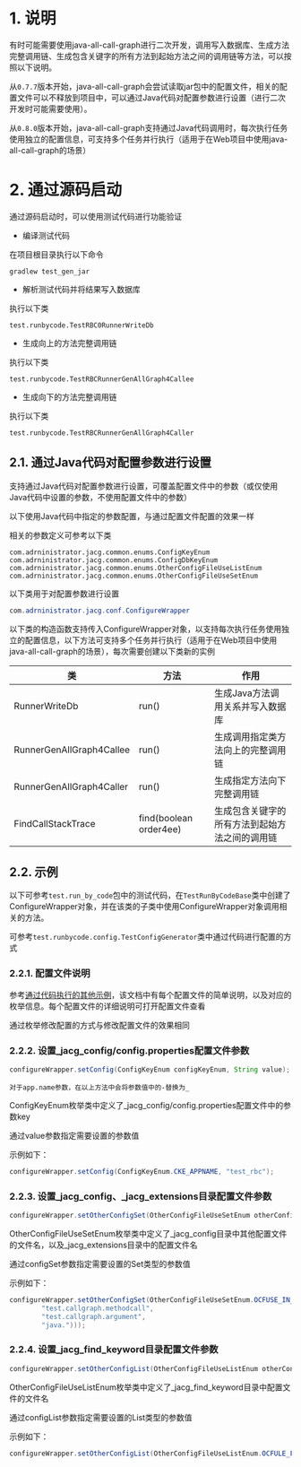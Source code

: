 # 1. 说明

有时可能需要使用java-all-call-graph进行二次开发，调用写入数据库、生成方法完整调用链、生成包含关键字的所有方法到起始方法之间的调用链等方法，可以按照以下说明。

从`0.7.7`版本开始，java-all-call-graph会尝试读取jar包中的配置文件，相关的配置文件可以不释放到项目中，可以通过Java代码对配置参数进行设置（进行二次开发时可能需要使用）。

从`0.8.0`版本开始，java-all-call-graph支持通过Java代码调用时，每次执行任务使用独立的配置信息，可支持多个任务并行执行（适用于在Web项目中使用java-all-call-graph的场景）

# 2. 通过源码启动

通过源码启动时，可以使用测试代码进行功能验证

- 编译测试代码

在项目根目录执行以下命令

```
gradlew test_gen_jar
```

- 解析测试代码并将结果写入数据库

执行以下类

```
test.runbycode.TestRBC0RunnerWriteDb
```

- 生成向上的方法完整调用链

执行以下类

```
test.runbycode.TestRBCRunnerGenAllGraph4Callee
```

- 生成向下的方法完整调用链

执行以下类

```
test.runbycode.TestRBCRunnerGenAllGraph4Caller
```

## 2.1. 通过Java代码对配置参数进行设置

支持通过Java代码对配置参数进行设置，可覆盖配置文件中的参数（或仅使用Java代码中设置的参数，不使用配置文件中的参数）

以下使用Java代码中指定的参数配置，与通过配置文件配置的效果一样

相关的参数定义可参考以下类

```
com.adrninistrator.jacg.common.enums.ConfigKeyEnum
com.adrninistrator.jacg.common.enums.ConfigDbKeyEnum
com.adrninistrator.jacg.common.enums.OtherConfigFileUseListEnum
com.adrninistrator.jacg.common.enums.OtherConfigFileUseSetEnum
```

以下类用于对配置参数进行设置

```java
com.adrninistrator.jacg.conf.ConfigureWrapper
```

以下类的构造函数支持传入ConfigureWrapper对象，以支持每次执行任务使用独立的配置信息，以下方法可支持多个任务并行执行（适用于在Web项目中使用java-all-call-graph的场景），每次需要创建以下类新的实例

|类|方法|作用|
|---|---|---|
|RunnerWriteDb|run()|生成Java方法调用关系并写入数据库|
|RunnerGenAllGraph4Callee|run()|生成调用指定类方法向上的完整调用链|
|RunnerGenAllGraph4Caller|run()|生成指定方法向下完整调用链|
|FindCallStackTrace|find(boolean order4ee)|生成包含关键字的所有方法到起始方法之间的调用链|

## 2.2. 示例

以下可参考`test.run_by_code`包中的测试代码，在`TestRunByCodeBase`类中创建了ConfigureWrapper对象，并在该类的子类中使用ConfigureWrapper对象调用相关的方法。

可参考`test.runbycode.config.TestConfigGenerator`类中通过代码进行配置的方式

### 2.2.1. 配置文件说明

参考[通过代码执行的其他示例](run_by_code_example.md)，该文档中有每个配置文件的简单说明，以及对应的枚举信息。每个配置文件的详细说明可打开配置文件查看

通过枚举修改配置的方式与修改配置文件的效果相同

### 2.2.2. 设置_jacg_config/config.properties配置文件参数

```java
configureWrapper.setConfig(ConfigKeyEnum configKeyEnum, String value);
```

`对于app.name参数，在以上方法中会将参数值中的-替换为_`

ConfigKeyEnum枚举类中定义了_jacg_config/config.properties配置文件中的参数key

通过value参数指定需要设置的参数值

示例如下：

```java
configureWrapper.setConfig(ConfigKeyEnum.CKE_APPNAME, "test_rbc");
```

### 2.2.3. 设置_jacg_config、_jacg_extensions目录配置文件参数

```java
configureWrapper.setOtherConfigSet(OtherConfigFileUseSetEnum otherConfigFileUseSetEnum, Set<String> configSet);
```

OtherConfigFileUseSetEnum枚举类中定义了_jacg_config目录中其他配置文件的文件名，以及_jacg_extensions目录中的配置文件名

通过configSet参数指定需要设置的Set类型的参数值

示例如下：

```java
configureWrapper.setOtherConfigSet(OtherConfigFileUseSetEnum.OCFUSE_IN_ALLOWED_CLASS_PREFIX, new HashSet<>(Arrays.asList(
        "test.callgraph.methodcall",
        "test.callgraph.argument",
        "java.")));
```

### 2.2.4. 设置_jacg_find_keyword目录配置文件参数

```java
configureWrapper.setOtherConfigList(OtherConfigFileUseListEnum otherConfigFileUseListEnum, List<String> configList);
```

OtherConfigFileUseListEnum枚举类中定义了_jacg_find_keyword目录中配置文件的文件名

通过configList参数指定需要设置的List类型的参数值

示例如下：

```java
configureWrapper.setOtherConfigList(OtherConfigFileUseListEnum.OCFULE_FIND_KEYWORD_4CALLEE, Arrays.asList("!entry!", "<init>"));
```
